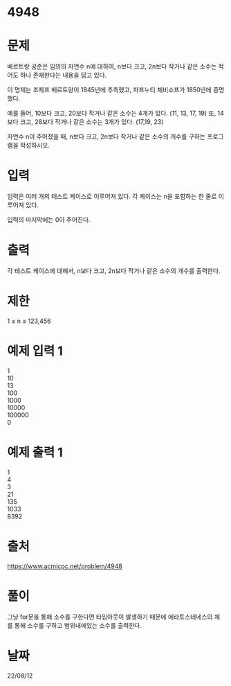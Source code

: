 # 4948

# 문제
베르트랑 공준은 임의의 자연수 n에 대하여, n보다 크고, 2n보다 작거나 같은 소수는 적어도 하나 존재한다는 내용을 담고 있다.

이 명제는 조제프 베르트랑이 1845년에 추측했고, 파프누티 체비쇼프가 1850년에 증명했다.

예를 들어, 10보다 크고, 20보다 작거나 같은 소수는 4개가 있다. (11, 13, 17, 19) 또, 14보다 크고, 28보다 작거나 같은 소수는 3개가 있다. (17,19, 23)

자연수 n이 주어졌을 때, n보다 크고, 2n보다 작거나 같은 소수의 개수를 구하는 프로그램을 작성하시오. 

# 입력
입력은 여러 개의 테스트 케이스로 이루어져 있다. 각 케이스는 n을 포함하는 한 줄로 이루어져 있다.

입력의 마지막에는 0이 주어진다.

# 출력
각 테스트 케이스에 대해서, n보다 크고, 2n보다 작거나 같은 소수의 개수를 출력한다.

# 제한
1 ≤ n ≤ 123,456

# 예제 입력 1 
1  
10  
13  
100  
1000  
10000  
100000  
0  

# 예제 출력 1 
1  
4  
3  
21  
135  
1033  
8392  

# 출처
https://www.acmicpc.net/problem/4948

# 풀이
그냥 for문을 통해 소수를 구한다면 타임아웃이 발생하기 때문에 에라토스테네스의 체를 통해 소수를 구하고 범위내에있는 소수를 출력한다.

# 날짜
22/08/12
